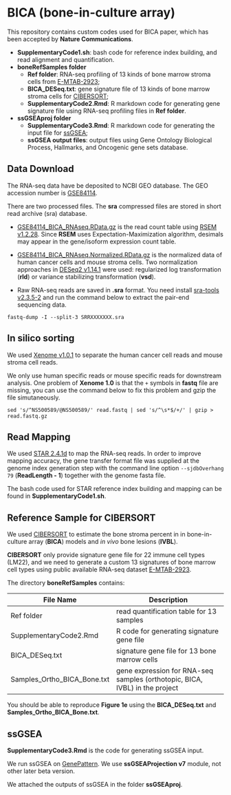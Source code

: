 BICA (bone-in-culture array)
============

This repository contains custom codes used for BICA paper, which has been accepted by **Nature Communications**.

* **SupplementaryCode1.sh**: bash code for reference index building, and read alignment and quantification.
* **boneRefSamples folder**
	* **Ref folder**: RNA-seq profiling of 13 kinds of bone marrow stroma cells from [E-MTAB-2923](https://www.ebi.ac.uk/arrayexpress/experiments/E-MTAB-2923/);
	* **BICA_DESeq.txt**: gene signature file of 13 kinds of bone marrow stroma cells for [CIBERSORT](https://cibersort.stanford.edu/index.php);
	* **SupplementaryCode2.Rmd**: R markdown code for generating gene signature file using RNA-seq profiling files in **Ref folder**.
* **ssGSEAproj folder**
	* **SupplementaryCode3.Rmd**: R markdown code for generating the input file for [ssGSEA](https://www.ncbi.nlm.nih.gov/pubmed/19847166);
	* **ssGSEA output files**: output files using Gene Ontology Biological Process, Hallmarks, and Oncogenic gene sets database.

## Data Download

The RNA-seq data have be deposited to NCBI GEO database. The GEO accession number is [GSE84114](https://www.ncbi.nlm.nih.gov/geo/query/acc.cgi?acc=GSE84114).

There are two processed files. The **sra** compressed files are stored in short read archive (sra) database.

* [GSE84114\_BICA_RNAseq.RData.gz](ftp://ftp.ncbi.nlm.nih.gov/geo/series/GSE84nnn/GSE84114/suppl/GSE84114_BICA_RNAseq.RData.gz) is the read count table using [RSEM v1.2.28](http://deweylab.github.io/RSEM/). Since **RSEM** uses Expectation-Maximization algorithm, desimals may appear in the gene/isoform expression count table.

* [GSE84114\_BICA_RNAseq.Normalized.RData.gz](ftp://ftp.ncbi.nlm.nih.gov/geo/series/GSE84nnn/GSE84114/suppl/GSE84114_BICA_RNAseq.Normalized.RData.gz) is the normalized data of human cancer cells and mouse stroma cells. Two normalization approaches in [DESeq2 v1.14.1](https://bioconductor.org/packages/release/bioc/html/DESeq2.html) were used: regularized log transformation (**rld**) or variance stabilizing transformation (**vsd**).

* Raw RNA-seq reads are saved in **.sra** format. You need install [sra-tools v2.3.5-2](https://github.com/ncbi/sra-tools) and run the command below to extract the pair-end sequencing data.

```
fastq-dump -I --split-3 SRRXXXXXXX.sra
```

## In silico sorting

We used [Xenome v1.0.1](https://academic.oup.com/bioinformatics/article/28/12/i172/269972/Xenome-a-tool-for-classifying-reads-from-xenograft) to separate the human cancer cell reads and mouse stroma cell reads.

We only use human specific reads or mouse specific reads for downstream analysis. One problem of **Xenome 1.0** is that the `+` symbols in **fastq** file are missing, you can use the command below to fix this problem and gzip the file simutaneously.

```
sed 's/^NS500589/@NS500589/' read.fastq | sed 's/^\s*$/+/' | gzip > read.fastq.gz
```

## Read Mapping

We used [STAR 2.4.1d](https://github.com/alexdobin/STAR) to map the RNA-seq reads. In order to improve mapping accuracy, the gene transfer format file was supplied at the genome index generation step with the command line option `--sjdbOverhang 79` (**ReadLength - 1**) together with the genome fasta file.

The bash code used for STAR reference index building and mapping can be found in **SupplementaryCode1.sh**.

## Reference Sample for CIBERSORT

We used [CIBERSORT](https://cibersort.stanford.edu/) to estimate the bone stroma percent in in bone-in-culture array (**BICA**) models and *in vivo* bone lesions (**IVBL**).

**CIBERSORT** only provide signature gene file for 22 immune cell types (LM22), and we need to generate a custom 13 signatures of bone marrow cell types using public available RNA-seq dataset [E-MTAB-2923](https://www.ebi.ac.uk/arrayexpress/experiments/E-MTAB-2923/).

The directory **boneRefSamples** contains:

File Name  | Description
------------- | -------------
Ref folder | read quantification table for 13 samples
SupplementaryCode2.Rmd  | R code for generating signature gene file
BICA_DESeq.txt | signature gene file for 13 bone marrow cells
Samples\_Ortho\_BICA_Bone.txt | gene expression for RNA-seq samples (orthotopic, BICA, IVBL) in the project

You should be able to reproduce **Figure 1e** using the **BICA_DESeq.txt** and **Samples\_Ortho\_BICA_Bone.txt**.

## ssGSEA

**SupplementaryCode3.Rmd** is the code for generating ssGSEA input.

We run ssGSEA on [GenePattern](https://genepattern.broadinstitute.org/gp/pages/login.jsf). We use **ssGSEAProjection v7** module, not other later beta version.

We attached the outputs of ssGSEA in the folder **ssGSEAproj**.